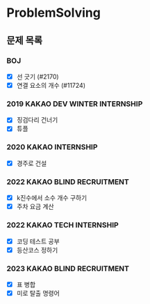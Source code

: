 # ProblemSolving

## 문제 목록

### BOJ

- [x] 선 긋기 (#2170)
- [x] 연결 요소의 개수 (#11724)

### 2019 KAKAO DEV WINTER INTERNSHIP

- [x] 징검다리 건너기
- [x] 튜플

### 2020 KAKAO INTERNSHIP

- [x] 경주로 건설

### 2022 KAKAO BLIND RECRUITMENT

- [x] k진수에서 소수 개수 구하기
- [x] 주차 요금 계산

### 2022 KAKAO TECH INTERNSHIP

- [x] 코딩 테스트 공부
- [x] 등산코스 정하기

### 2023 KAKAO BLIND RECRUITMENT

- [x] 표 병합
- [x] 미로 탈출 명령어
